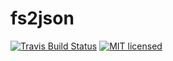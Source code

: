 # fs2json

[![Travis Build Status](https://travis-ci.org/derekjw/fs2json.svg?branch=master)](https://travis-ci.org/derekjw/fs2json)
[![MIT licensed](https://img.shields.io/badge/license-MIT-blue.svg)](./LICENSE)